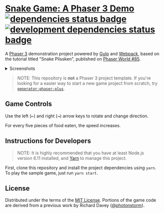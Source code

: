 # [Snake Game: A Phaser 3 Demo][game] [![dependencies status badge](https://flat.badgen.net/david/dep/rblopes/phaser-3-snake-game)](https://david-dm.org/rblopes/phaser-3-snake-game) [![development dependencies status badge](https://flat.badgen.net/david/dev/rblopes/phaser-3-snake-game)](https://david-dm.org/rblopes/phaser-3-snake-game?type=dev)

A [Phaser 3][phsr] demonstration project powered by [Gulp][gulp] and [Webpack][wbpk], based on the tutorial titled "Snake Plissken", published on [Phaser World #85][pw85].

<details>
    <summary>Screenshots</summary>
    <div align=center><img alt="Screenshot" src="screenshot-1.png"></div>
    <div align=center><img alt="Screenshot" src="screenshot-2.png"></div>
</details>

>   NOTE: This repository is **not** a Phaser 3 project template. If you're looking for a easier way to start a new game project from scratch, try [`generator-phaser-plus`][gpp_].


## Game Controls

Use the left (<kbd>←</kbd>) and right (<kbd>→</kbd>) arrow keys to rotate and change direction.

For every five pieces of food eaten, the speed increases.


## Instructions for Developers

>   NOTE: It is highly recommended that you have at least Node.js version 6.11 installed, and [Yarn](https://yarnpkg.com/) to manage this project.

First, clone this repository and install the project dependencies using `yarn`. To play the sample game, just run `yarn start`.


## License

Distributed under the terms of the [MIT License](LICENSE.md). Portions of the game code are derived from a previous work by Richard Davey ([@photonstorm](https://github.com/photonstorm)).

[wbpk]: https://webpack.js.org/
[pw85]: https://madmimi.com/p/03594a
[gulp]: https://github.com/gulpjs/gulp
[phsr]: https://github.com/photonstorm/phaser
[game]: https://rblopes.github.io/phaser-3-snake-game/
[gpp_]: https://github.com/rblopes/generator-phaser-plus
